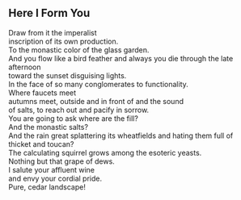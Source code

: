 Here I Form You
---------------
Draw from it the imperalist  
inscription of its own production.  
To the monastic color of the glass garden.  
And you flow like a bird feather and always you die through the late afternoon  
toward the sunset disguising lights.  
In the face of so many conglomerates to functionality.  
Where faucets meet  
autumns meet, outside and in front of and the sound  
of salts, to reach out and pacify in sorrow.  
You are going to ask where are the fill?  
And the monastic salts?  
And the rain great splattering its wheatfields and hating them full of  
thicket and toucan?  
The calculating squirrel grows among the esoteric yeasts.  
Nothing but that grape of dews.  
I salute your affluent wine  
and envy your cordial pride.  
Pure, cedar landscape!  
